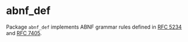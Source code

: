 # abnf_def

Package `abnf_def` implements ABNF grammar rules defined in [RFC 5234](https://www.rfc-editor.org/rfc/rfc5234)
and [RFC 7405](https://www.rfc-editor.org/rfc/rfc7405).
